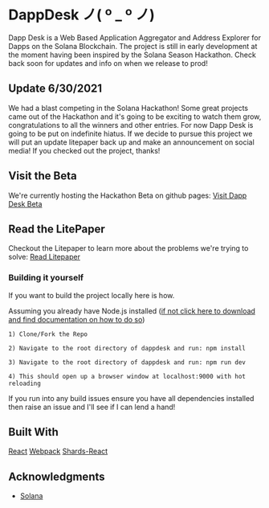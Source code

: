 # DappDesk ノ( º \_ º ノ)

Dapp Desk is a Web Based Application Aggregator and Address Explorer for Dapps on the Solana Blockchain. The project is still in early development at the moment having been inspired by the Solana Season Hackathon. Check back soon for updates and info on when we release to prod!

## Update 6/30/2021

We had a blast competing in the Solana Hackathon! Some great projects came out of the Hackathon and it's going to be exciting to watch them grow, congratulations to all the winners and other entries. For now Dapp Desk is going to be put on indefinite hiatus. If we decide to pursue this project we will put an update litepaper back up and make an announcement on social media! If you checked out the project, thanks!

## Visit the Beta

We're currently hosting the Hackathon Beta on github pages: <a href="https://jwbnw.github.io/dappdesk/#/">Visit Dapp Desk Beta </a>

## Read the LitePaper

Checkout the Litepaper to learn more about the problems we're trying to solve: <a href="https://github.com/jwbnw/dappdesk/blob/main/DappDeskLitepaper.pdf">Read Litepaper </a>

### Building it yourself

If you want to build the project locally here is how.

Assuming you already have Node.js installed (<a href="https://nodejs.org">if not click here to download and find documentation on how to do so</a>)

```
1) Clone/Fork the Repo
```

```
2) Navigate to the root directory of dappdesk and run: npm install
```

```
3) Navigate to the root directory of dappdesk and run: npm run dev
```

```
4) This should open up a browser window at localhost:9000 with hot reloading
```

If you run into any build issues ensure you have all dependencies installed then raise an issue and I'll see if I can lend a hand!

## Built With

[React](https://github.com/facebook/react)
[Webpack](https://github.com/webpack/webpack)
[Shards-React](https://github.com/DesignRevision/shards-react)

## Acknowledgments

-   <a href="https://github.com/solana-labs/solana">Solana</a>
